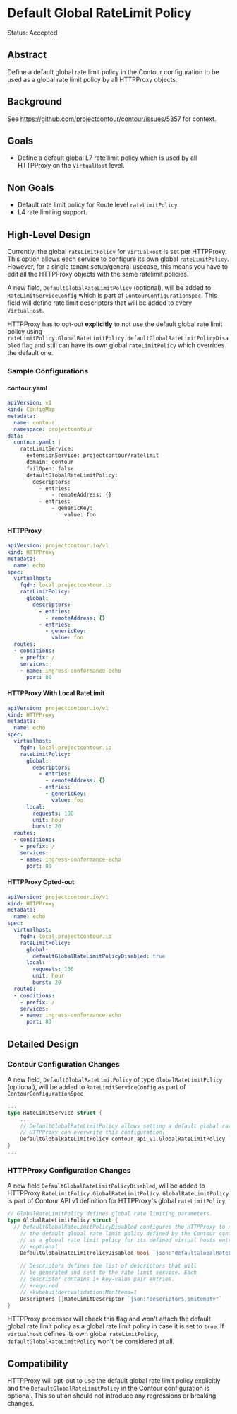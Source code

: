 # Default Global RateLimit Policy

Status: Accepted

## Abstract
Define a default global rate limit policy in the Contour configuration to be used as a global rate limit policy by all HTTPProxy objects.

## Background
See https://github.com/projectcontour/contour/issues/5357 for context.

## Goals
- Define a default global L7 rate limit policy which is used by all HTTPProxy on the `VirtualHost` level.

## Non Goals
- Default rate limit policy for Route level `rateLimitPolicy`.
- L4 rate limiting support. 

## High-Level Design
Currently, the global `rateLimitPolicy` for `VirtualHost` is set per HTTPProxy. This option allows each service to configure its own global `rateLimitPolicy`. However, for a single tenant setup/general usecase, this means you have to edit all the HTTPProxy objects with the same ratelimit policies.

A new field, `DefaultGlobalRateLimitPolicy` (optional), will be added to `RateLimitServiceConfig` which is part of `ContourConfigurationSpec`. This field will define rate limit descriptors that will be added to every `VirtualHost`.

HTTPProxy has to opt-out **explicitly** to not use the default global rate limit policy using `rateLimitPolicy.GlobalRateLimitPolicy.defaultGlobalRateLimitPolicyDisabled` flag and still can have its own global `rateLimitPolicy` which overrides the default one.

### Sample Configurations
#### contour.yaml
```yaml
apiVersion: v1
kind: ConfigMap
metadata:
  name: contour
  namespace: projectcontour
data:
  contour.yaml: |
    rateLimitService:
      extensionService: projectcontour/ratelimit
      domain: contour
      failOpen: false
      defaultGlobalRateLimitPolicy:
        descriptors:
          - entries:
              - remoteAddress: {}
          - entries:
              - genericKey:
                  value: foo
```

#### HTTPProxy
```yaml
apiVersion: projectcontour.io/v1
kind: HTTPProxy
metadata:
  name: echo
spec:
  virtualhost:
    fqdn: local.projectcontour.io
    rateLimitPolicy:
      global:
        descriptors:
          - entries:
            - remoteAddress: {}
          - entries:
            - genericKey:
              value: foo
  routes:
  - conditions:
    - prefix: /
    services:
    - name: ingress-conformance-echo
      port: 80
```

#### HTTPProxy With Local RateLimit
```yaml
apiVersion: projectcontour.io/v1
kind: HTTPProxy
metadata:
  name: echo
spec:
  virtualhost:
    fqdn: local.projectcontour.io
    rateLimitPolicy:
      global:
        descriptors:
          - entries:
            - remoteAddress: {}
          - entries:
            - genericKey:
              value: foo
      local:
        requests: 100
        unit: hour
        burst: 20
  routes:
  - conditions:
    - prefix: /
    services:
    - name: ingress-conformance-echo
      port: 80
```

#### HTTPProxy Opted-out
```yaml
apiVersion: projectcontour.io/v1
kind: HTTPProxy
metadata:
  name: echo
spec:
  virtualhost:
    fqdn: local.projectcontour.io
    rateLimitPolicy:
      global:
        defaultGlobalRateLimitPolicyDisabled: true
      local:
        requests: 100
        unit: hour
        burst: 20
  routes:
  - conditions:
    - prefix: /
    services:
    - name: ingress-conformance-echo
      port: 80
```

## Detailed Design

### Contour Configuration Changes
A new field, `DefaultGlobalRateLimitPolicy` of type `GlobalRateLimitPolicy` (optional), will be added to `RateLimitServiceConfig` as part of `ContourConfigurationSpec`
```go
...
type RateLimitService struct {
	...
	// DefaultGlobalRateLimitPolicy allows setting a default global rate limit policy for all HTTPProxy
	// HTTPProxy can overwrite this configuration.
	DefaultGlobalRateLimitPolicy contour_api_v1.GlobalRateLimitPolicy `yaml:"defaultGlobalRateLimitPolicy,omitempty"`
}
...
```

### HTTPProxy Configuration Changes
A new field `DefaultGlobalRateLimitPolicyDisabled`, will be added to HTTPProxy `RateLimitPolicy.GlobalRateLimitPolicy`. `GlobalRateLimitPolicy` is part of Contour API v1 definition for HTTPProxy's global `rateLimitPolicy`
```go
// GlobalRateLimitPolicy defines global rate limiting parameters.
type GlobalRateLimitPolicy struct {
  // DefaultGlobalRateLimitPolicyDisabled configures the HTTPProxy to not use
	// the default global rate limit policy defined by the Contour configuration
	// as a global rate limit policy for its defined virtual hosts entries.
	// +optional
	DefaultGlobalRateLimitPolicyDisabled bool `json:"defaultGlobalRateLimitPolicyDisabled,omitempty"`

	// Descriptors defines the list of descriptors that will
	// be generated and sent to the rate limit service. Each
	// descriptor contains 1+ key-value pair entries.
	// +required
	// +kubebuilder:validation:MinItems=1
	Descriptors []RateLimitDescriptor `json:"descriptors,omitempty"`
}

``` 

HTTPProxy processor will check this flag and won't attach the default global rate limit policy as a global rate limit policy in case it is set to `true`.
If `virtualhost` defines its own global `rateLimitPolicy`, `defaultGlobalRateLimitPolicy` won't be considered at all.

## Compatibility
HTTPProxy will opt-out to use the default global rate limit policy explicitly and the `DefaultGlobalRateLimitPolicy` in the Contour configuration is optional. This solution should not introduce any regressions or breaking changes.
